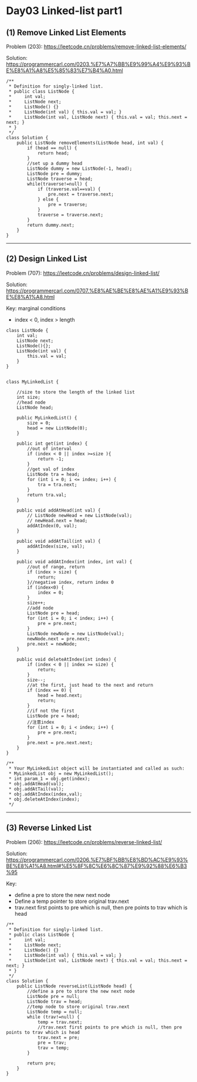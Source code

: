 # Day03 Linked-list part1
## (1)  Remove Linked List Elements
Problem (203): https://leetcode.cn/problems/remove-linked-list-elements/

Solution: https://programmercarl.com/0203.%E7%A7%BB%E9%99%A4%E9%93%BE%E8%A1%A8%E5%85%83%E7%B4%A0.html

```
/**
 * Definition for singly-linked list.
 * public class ListNode {
 *     int val;
 *     ListNode next;
 *     ListNode() {}
 *     ListNode(int val) { this.val = val; }
 *     ListNode(int val, ListNode next) { this.val = val; this.next = next; }
 * }
 */
class Solution {
    public ListNode removeElements(ListNode head, int val) {
        if (head == null) {
            return head;
        }
        //set up a dummy head
        ListNode dummy = new ListNode(-1, head);
        ListNode pre = dummy;
        ListNode traverse = head;
        while(traverse!=null) {
            if (traverse.val==val) {
                pre.next = traverse.next;
            } else {
                pre = traverse;
            }
            traverse = traverse.next;
        }
        return dummy.next;
    }
}
```
***
## (2) Design Linked List
Problem (707): https://leetcode.cn/problems/design-linked-list/

Solution: https://programmercarl.com/0707.%E8%AE%BE%E8%AE%A1%E9%93%BE%E8%A1%A8.html

Key: marginal conditions
* index < 0, index > length

```
class ListNode {
    int val;
    ListNode next;
    ListNode(){};
    ListNode(int val) {
        this.val = val;
    }
}


class MyLinkedList {

    //size to store the length of the linked list
    int size;
    //head node
    ListNode head;

    public MyLinkedList() {
        size = 0;
        head = new ListNode(0);
    }
    
    public int get(int index) {
        //out of interval
        if (index < 0 || index >=size ){
            return -1;
        }
        //get val of index
        ListNode tra = head;
        for (int i = 0; i <= index; i++) {
            tra = tra.next;
        }
        return tra.val;
    }
    
    public void addAtHead(int val) {
        // ListNode newHead = new ListNode(val);
        // newHead.next = head;
        addAtIndex(0, val);
    }
    
    public void addAtTail(int val) {
        addAtIndex(size, val);
    }
    
    public void addAtIndex(int index, int val) {
        //out of range, return
        if (index > size) {
            return;
        }//negative index, return index 0
        if (index<0) {
            index = 0;
        }
        size++;
        //add node
        ListNode pre = head;
        for (int i = 0; i < index; i++) {
            pre = pre.next;
        }
        ListNode newNode = new ListNode(val);
        newNode.next = pre.next;
        pre.next = newNode;
    }
    
    public void deleteAtIndex(int index) {
        if (index < 0 || index >= size) {
            return;
        }
        size--;
        //at the first, just head to the next and return
        if (index == 0) {
            head = head.next;
            return;
        }
        //if not the first
        ListNode pre = head;
        //注意index
        for (int i = 0; i < index; i++) {
            pre = pre.next;
        }
        pre.next = pre.next.next;
    }
}

/**
 * Your MyLinkedList object will be instantiated and called as such:
 * MyLinkedList obj = new MyLinkedList();
 * int param_1 = obj.get(index);
 * obj.addAtHead(val);
 * obj.addAtTail(val);
 * obj.addAtIndex(index,val);
 * obj.deleteAtIndex(index);
 */
```
***
## (3) Reverse Linked List
Problem (206): https://leetcode.cn/problems/reverse-linked-list/

Solution: https://programmercarl.com/0206.%E7%BF%BB%E8%BD%AC%E9%93%BE%E8%A1%A8.html#%E5%8F%8C%E6%8C%87%E9%92%88%E6%B3%95

Key:
* define a pre to store the new next node
* Define a temp pointer to store original trav.next
* trav.next first points to pre which is null, then pre points to trav which is head

```
/**
 * Definition for singly-linked list.
 * public class ListNode {
 *     int val;
 *     ListNode next;
 *     ListNode() {}
 *     ListNode(int val) { this.val = val; }
 *     ListNode(int val, ListNode next) { this.val = val; this.next = next; }
 * }
 */
class Solution {
    public ListNode reverseList(ListNode head) {
        //define a pre to store the new next node
        ListNode pre = null;
        ListNode trav = head;
        //temp node to store original trav.next
        ListNode temp = null;
        while (trav!=null) {
            temp = trav.next;
            //trav.next first points to pre which is null, then pre points to trav which is head
            trav.next = pre;
            pre = trav;
            trav = temp;
        }

        return pre;
    }
}
```